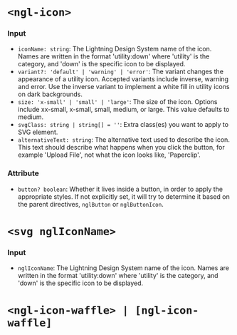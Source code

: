 # `<ngl-icon>`

### Input

  * `iconName: string`: The Lightning Design System name of the icon. Names are written in the format 'utility:down' where 'utility' is the category, and 'down' is the specific icon to be displayed.
  * `variant?: 'default' | 'warning' | 'error'`: The variant changes the appearance of a utility icon. Accepted variants include inverse, warning and error. Use the inverse variant to implement a white fill in utility icons on dark backgrounds.
  * `size: 'x-small' | 'small' | 'large'`: The size of the icon. Options include xx-small, x-small, small, medium, or large. This value defaults to medium.
  * `svgClass: string | string[] = ''`: Extra class(es) you want to apply to SVG element.
  * `alternativeText: string`: The alternative text used to describe the icon. This text should describe what happens when you click the button, for example 'Upload File', not what the icon looks like, 'Paperclip'.

### Attribute

  * `button? boolean`: Whether it lives inside a button, in order to apply the appropriate styles. If not explicitly set, it will try to determine it based on the parent directives, `nglButton` or `nglButtonIcon`.


# `<svg nglIconName>`

### Input

  * `nglIconName`: The Lightning Design System name of the icon. Names are written in the format 'utility:down' where 'utility' is the category, and 'down' is the specific icon to be displayed.


# `<ngl-icon-waffle> | [ngl-icon-waffle]`
